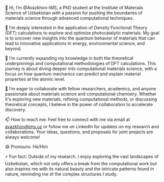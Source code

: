 👋 Hi, I’m @Avazkhon-IMS, a PhD student at the Institute of Materials Science of Uzbekistan with a passion for pushing the boundaries of materials science through advanced computational techniques.

👀 I’m deeply interested in the application of Density Functional Theory (DFT) calculations to explore and optimize photocatalytic materials. My goal is to uncover new insights into the quantum behavior of materials that can lead to innovative applications in energy, environmental science, and beyond.

🌱 I’m currently expanding my knowledge in both the theoretical underpinnings and computational methodologies of DFT calculations. This journey is about diving deeper into computational materials science, with a focus on how quantum mechanics can predict and explain material properties at the atomic level.

💞️ I’m eager to collaborate with fellow researchers, academics, and anyone passionate about materials science and computational chemistry. Whether it's exploring new materials, refining computational methods, or discussing theoretical concepts, I believe in the power of collaboration to accelerate discovery.

📫 How to reach me: Feel free to connect with me via email at avazkhon@ims.uz or follow me on LinkedIn for updates on my research and collaborations. Your ideas, questions, and proposals for joint projects are always welcome!

😄 Pronouns: He/Him

⚡ Fun fact: Outside of my research, I enjoy exploring the vast landscapes of Uzbekistan, which not only offers a break from the computational work but also inspires me with its natural beauty and the intricate patterns found in nature, reminding me of the complex structures I study.
